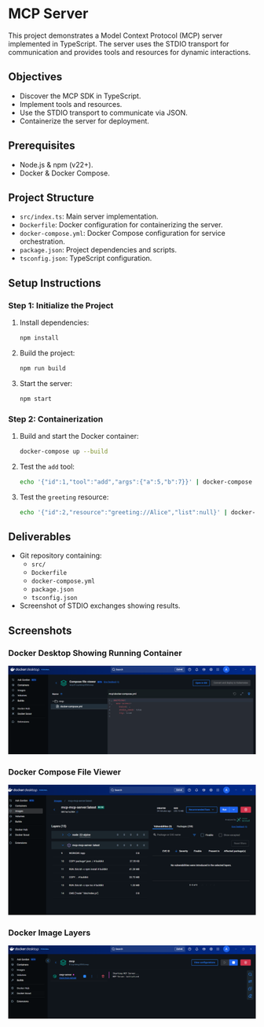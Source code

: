# MCP Server

This project demonstrates a Model Context Protocol (MCP) server implemented in TypeScript. The server uses the STDIO transport for communication and provides tools and resources for dynamic interactions.

## Objectives

- Discover the MCP SDK in TypeScript.
- Implement tools and resources.
- Use the STDIO transport to communicate via JSON.
- Containerize the server for deployment.

## Prerequisites

- Node.js & npm (v22+).
- Docker & Docker Compose.

## Project Structure

- `src/index.ts`: Main server implementation.
- `Dockerfile`: Docker configuration for containerizing the server.
- `docker-compose.yml`: Docker Compose configuration for service orchestration.
- `package.json`: Project dependencies and scripts.
- `tsconfig.json`: TypeScript configuration.

## Setup Instructions

### Step 1: Initialize the Project

1. Install dependencies:

   ```bash
   npm install
   ```

2. Build the project:

   ```bash
   npm run build
   ```

3. Start the server:
   ```bash
   npm start
   ```

### Step 2: Containerization

1. Build and start the Docker container:

   ```bash
   docker-compose up --build
   ```

2. Test the `add` tool:

   ```bash
   echo '{"id":1,"tool":"add","args":{"a":5,"b":7}}' | docker-compose exec -T mcp-server node dist/index.js
   ```

3. Test the `greeting` resource:
   ```bash
   echo '{"id":2,"resource":"greeting://Alice","list":null}' | docker-compose exec -T mcp-server node dist/index.js
   ```

## Deliverables

- Git repository containing:
  - `src/`
  - `Dockerfile`
  - `docker-compose.yml`
  - `package.json`
  - `tsconfig.json`
- Screenshot of STDIO exchanges showing results.

## Screenshots

### Docker Desktop Showing Running Container

![Docker Desktop Running Container](images/image.png)

### Docker Compose File Viewer

![Docker Compose File Viewer](images/image1.png)

### Docker Image Layers

![Docker Image Layers](images/image2.png)
